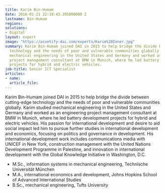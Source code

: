 ```yaml
---
title: Karim Bin-Humam
date: 2016-01-21 22:18:43.395000000 Z
lastname: Bin-Humam
regions: 
solutions:
- Digital
layout: expert
image: "https://assetify-dai.com/experts/Karim%20Inner.jpg"
summary: Karim Bin-Humam joined DAI in 2015 to help bridge the divide between cutting-edge
  technology and the needs of poor and vulnerable communities globally. Karim studied
  mechanical engineering in the United States and Germany and worked as an engineering
  project management consultant at BMW in Munich, where he led battery development
  projects for hybrid and electric vehicles.
job-title: Senior ICT Specialist
articles:
- name: 
  article_file: 
---
```


Karim Bin-Humam joined DAI in 2015 to help bridge the divide between cutting-edge technology and the needs of poor and vulnerable communities globally. Karim studied mechanical engineering in the United States and Germany and worked as an engineering project management consultant at BMW in Munich, where he led battery development projects for hybrid and electric vehicles. His passion for international development and desire to aid social impact led him to pursue further studies in international development and economics, focusing on politics and governance in development. His international development work includes communications media with UNICEF in New York, construction management with the United Nations Development Programme in Palestine, and innovation in international development with the Global Knowledge Initiative in Washington, D.C.

* M.Sc., information systems in mechanical engineering, Technische Universität München
* M.A., international economics and development, Johns Hopkins School of Advanced International Studies
* B.Sc., mechanical engineering, Tufts University
